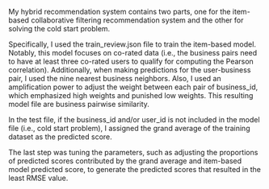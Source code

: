 My hybrid recommendation system contains two parts, one for the item-based collaborative filtering recommendation system and the other for solving the cold start problem.

Specifically, I used the train_review.json file to train the item-based model. Notably, this model focuses on co-rated data (i.e., the business pairs need to have at least three co-rated users to qualify for computing the Pearson correlation). Additionally, when making predictions for the user-business pair, I used the nine nearest business neighbors. Also, I used an amplification power to adjust the weight between each pair of business_id, which emphasized high weights and punished low weights. This resulting model file are business pairwise similarity.

In the test file, if the business_id and/or user_id is not included in the model file (i.e., cold start problem), I assigned the grand average of the training dataset as the predicted score.

The last step was tuning the parameters, such as adjusting the proportions of predicted scores contributed by the grand average and item-based model predicted score, to generate the predicted scores that resulted in the least RMSE value.
